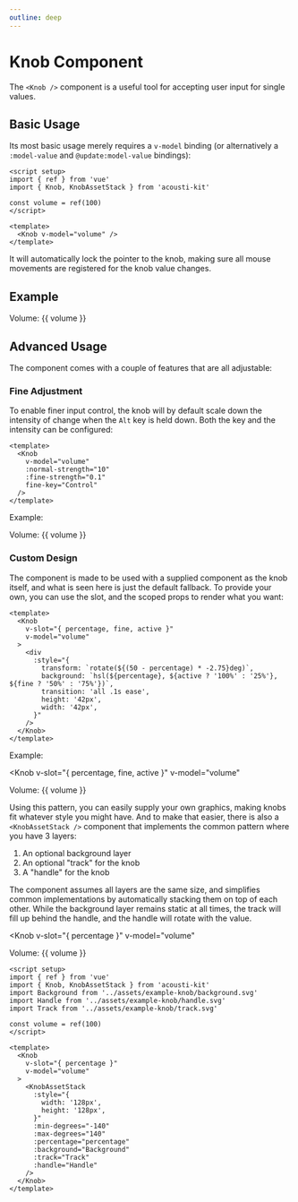 ```yaml
---
outline: deep
---
```


# Knob Component

The `<Knob />` component is a useful tool for accepting user input for single values.

## Basic Usage

Its most basic usage merely requires a `v-model` binding (or alternatively a `:model-value` and `@update:model-value` bindings):

```vue
<script setup>
import { ref } from 'vue'
import { Knob, KnobAssetStack } from 'acousti-kit'

const volume = ref(100)
</script>

<template>
  <Knob v-model="volume" />
</template>
```

It will automatically lock the pointer to the knob, making sure all mouse movements are registered for the knob value changes.

## Example

<script setup>
import { ref } from 'vue'
import { Knob, KnobAssetStack } from '../../src'
import Background from '../assets/example-knob/background.svg'
import Handle from '../assets/example-knob/handle.svg'
import Track from '../assets/example-knob/track.svg'

const volume = ref(100)
</script>

<Knob v-model="volume" />

Volume: {{ volume }}

## Advanced Usage

The component comes with a couple of features that are all adjustable:

### Fine Adjustment

To enable finer input control, the knob will by default scale down the intensity of change when the `Alt` key is held down.
Both the key and the intensity can be configured:

```vue
<template>
  <Knob
    v-model="volume"
    :normal-strength="10"
    :fine-strength="0.1"
    fine-key="Control"
  />
</template>
```

Example:

<Knob
  v-model="volume"
  :normal-strength="10"
  :fine-strength="0.1"
  fine-key="Control"
/>

Volume: {{ volume }}

### Custom Design

The component is made to be used with a supplied component as the knob itself, and what is seen here is just the default fallback. To provide your own, you can use the slot, and the scoped props to render what you want:

```vue
<template>
  <Knob
    v-slot="{ percentage, fine, active }"
    v-model="volume"
  >
    <div
      :style="{
        transform: `rotate(${(50 - percentage) * -2.75}deg)`,
        background: `hsl(${percentage}, ${active ? '100%' : '25%'}, ${fine ? '50%' : '75%'})`,
        transition: 'all .1s ease',
        height: '42px',
        width: '42px',
      }"
    />
  </Knob>
</template>
```

Example:

<Knob
  v-slot="{ percentage, fine, active }"
  v-model="volume"
>
  <div
    :style="{
      transform: `rotate(${(50 - percentage) * -2.75}deg)`,
      background: `hsl(${percentage}, ${active ? '100%' : '25%'}, ${fine ? '50%' : '75%'})`,
      transition: 'transform .1s ease, color .5s ease',
      height: '42px',
      width: '42px',
    }"
  />
</Knob>

Volume: {{ volume }}

Using this pattern, you can easily supply your own graphics, making knobs fit whatever style you might have. And to make that easier, there is also a `<KnobAssetStack />` component that implements the common pattern where you have 3 layers:

1. An optional background layer
1. An optional "track" for the knob
1. A "handle" for the knob

The component assumes all layers are the same size, and simplifies common implementations by automatically stacking them on top of each other. While the background layer remains static at all times, the track will fill up behind the handle, and the handle will rotate with the value.

<Knob
  v-slot="{ percentage }"
  v-model="volume"
>
  <KnobAssetStack
    :style="{
      width: '128px',
      height: '128px',
    }"
    :min-degrees="-140"
    :max-degrees="140"
    :percentage="percentage"
    :background="Background"
    :track="Track"
    :handle="Handle"
  />
</Knob>

Volume: {{ volume }}

```vue
<script setup>
import { ref } from 'vue'
import { Knob, KnobAssetStack } from 'acousti-kit'
import Background from '../assets/example-knob/background.svg'
import Handle from '../assets/example-knob/handle.svg'
import Track from '../assets/example-knob/track.svg'

const volume = ref(100)
</script>

<template>
  <Knob
    v-slot="{ percentage }"
    v-model="volume"
  >
    <KnobAssetStack
      :style="{
        width: '128px',
        height: '128px',
      }"
      :min-degrees="-140"
      :max-degrees="140"
      :percentage="percentage"
      :background="Background"
      :track="Track"
      :handle="Handle"
    />
  </Knob>
</template>
```
